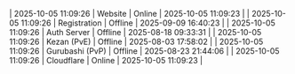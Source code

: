 | 2025-10-05 11:09:26 | Website | Online | 2025-10-05 11:09:23 |
| 2025-10-05 11:09:26 | Registration | Offline | 2025-09-09 16:40:23 |
| 2025-10-05 11:09:26 | Auth Server | Offline | 2025-08-18 09:33:31 |
| 2025-10-05 11:09:26 | Kezan (PvE) | Offline | 2025-08-03 17:58:02 |
| 2025-10-05 11:09:26 | Gurubashi (PvP) | Offline | 2025-08-23 21:44:06 |
| 2025-10-05 11:09:26 | Cloudflare | Online | 2025-10-05 11:09:23 |
